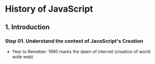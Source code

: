 # History of JavaScript

## 1. Introduction

### Step 01. Understand the context of JavaScript's Creation

- Year to Remeber: 1990 marks the dawn of internet (creation of world wide web)
